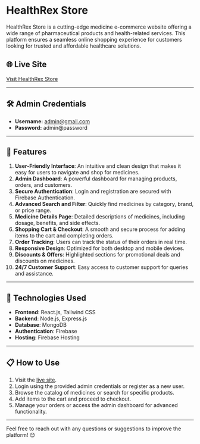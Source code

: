 # HealthRex Store

HealthRex Store is a cutting-edge medicine e-commerce website offering a wide range of pharmaceutical products and health-related services. This platform ensures a seamless online shopping experience for customers looking for trusted and affordable healthcare solutions.

## 🌐 Live Site
[Visit HealthRex Store](https://healthrexstore.web.app/)

---

## 🛠️ Admin Credentials
- **Username:** admin@gmail.com  
- **Password:** admin@password

---

## 🚀 Features

1. **User-Friendly Interface**: An intuitive and clean design that makes it easy for users to navigate and shop for medicines.
2. **Admin Dashboard**: A powerful dashboard for managing products, orders, and customers.
3. **Secure Authentication**: Login and registration are secured with Firebase Authentication.
4. **Advanced Search and Filter**: Quickly find medicines by category, brand, or price range.
5. **Medicine Details Page**: Detailed descriptions of medicines, including dosage, benefits, and side effects.
6. **Shopping Cart & Checkout**: A smooth and secure process for adding items to the cart and completing orders.
7. **Order Tracking**: Users can track the status of their orders in real time.
8. **Responsive Design**: Optimized for both desktop and mobile devices.
9. **Discounts & Offers**: Highlighted sections for promotional deals and discounts on medicines.
10. **24/7 Customer Support**: Easy access to customer support for queries and assistance.

---

## 🧰 Technologies Used

- **Frontend**: React.js, Tailwind CSS
- **Backend**: Node.js, Express.js
- **Database**: MongoDB
- **Authentication**: Firebase
- **Hosting**: Firebase Hosting

---

## 📋 How to Use

1. Visit the [live site](https://healthrexstore.web.app).
2. Login using the provided admin credentials or register as a new user.
3. Browse the catalog of medicines or search for specific products.
4. Add items to the cart and proceed to checkout.
5. Manage your orders or access the admin dashboard for advanced functionality.

---

Feel free to reach out with any questions or suggestions to improve the platform! 😊
